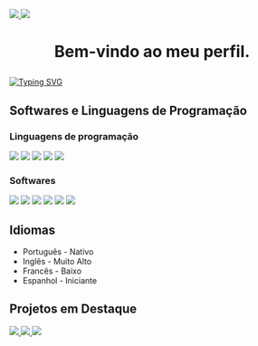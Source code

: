 <p align=”center”>
<a href=https://www.linkedin.com/in/wandersongasco/>
<img src=https://img.shields.io/badge/LinkedIn-blue?style=flat&logo=linkedin&labelColor=blue>
</a>
<a href=https://play.google.com/store/apps/dev?id=7872226918614774265 />
<img src=https://img.shields.io/badge/PlayStore-red?style=flat&logo=googleplay&labelColor=red>
</a>
</p>

# <p align="center"> Bem-vindo ao meu perfil. <p/>

[![Typing SVG](https://readme-typing-svg.herokuapp.com?color=%23FF01F1&size=32&center=true&vCenter=true&width=1000&height=40&lines=Gamedev%3A+Ultraviolet+Studio;Ci%C3%AAncia+da+Computa%C3%A7%C3%A3o;Procurando+emprego)](https://git.io/typing-svg)

## Softwares e Linguagens de Programação
### Linguagens de programação

<p>
<img src=https://img.shields.io/badge/Python-1d4364?logo=python&logoColor=white>
<img src=https://img.shields.io/badge/C%20-00599c?logo=c&logoColor=white>
<img src=https://img.shields.io/badge/C%23-68217a?logo=cSharp&logoColor=white>
<img src=https://img.shields.io/badge/Java-ec2025?logo=java&logoColor=white>
<img src=https://img.shields.io/badge/C++%20-004482?logo=c%2B%2B&logoColor=white>
</p>

### Softwares

<p>
<img src=https://img.shields.io/badge/Unity-15191c?logo=unity&logoColor=white>
<img src=https://img.shields.io/badge/Photoshop-001e36?logo=adobephotoshop&logoColor=white>
<img src=https://img.shields.io/badge/Blender-ea7600?logo=blender&logoColor=white>
<img src=https://img.shields.io/badge/Illustrator-330000?logo=adobeillustrator&logoColor=white>
<img src=https://img.shields.io/badge/Premiere-2a0034?logo=adobepremierepro&logoColor=white>
<img src=https://img.shields.io/badge/MariaDB-003545?logo=mariadb&logoColor=white>
</p>

## Idiomas

* Português - Nativo
* Inglês - Muito Alto
* Francês - Baixo
* Espanhol - Iniciante

## Projetos em Destaque

<p>
<a href=https://github.com/WandersonKnight/League-Quick-Data/>
<img src=https://img.shields.io/badge/League%20Quick%20Data-14555b?style=flat-square>
<a href=https://github.com/WandersonKnight/Campo-Minado/>
<img src=https://img.shields.io/badge/Campo%20Minado-BD4A00?style=flat-square>
<a href=https://github.com/WandersonKnight/Calculadora/>
<img src=https://img.shields.io/badge/Calculadora-4c7a9e?style=flat-square>
</a>
</p>
